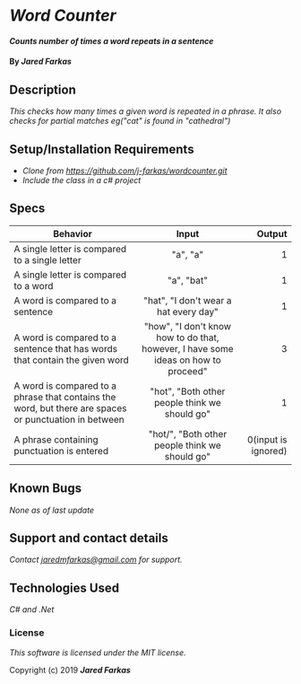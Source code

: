 # _Word Counter_

#### _Counts number of times a word repeats in a sentence_

#### By _**Jared Farkas**_

## Description

_This checks how many times a given word is repeated in a phrase. It also checks for partial matches eg("cat" is found in "cathedral")_

## Setup/Installation Requirements

* _Clone from https://github.com/j-farkas/wordcounter.git_
* _Include the class in a c# project_

## Specs

| Behavior | Input | Output |
| ------------- |:-------------:| -----:|
| A single letter is compared to a single letter | "a", "a"  | 1 |
| A single letter is compared to a word | "a", "bat" | 1 |
| A word is compared to a sentence | "hat", "I don't wear a hat every day" | 1 |
| A word is compared to a sentence that has words that contain the given word | "how", "I don't know how to do that, however, I have some ideas on how to proceed" | 3 |
| A word is compared to a phrase that contains the word, but there are spaces or punctuation in between | "hot",  "Both other people think we should go" | 1 |
| A phrase containing punctuation is entered | "hot/",  "Both other people think we should go" | 0(input is ignored) |

## Known Bugs

_None as of last update_

## Support and contact details

_Contact jaredmfarkas@gmail.com for support._

## Technologies Used

_C# and .Net_

### License

*This software is licensed under the MIT license.*

Copyright (c) 2019 **_Jared Farkas_**
